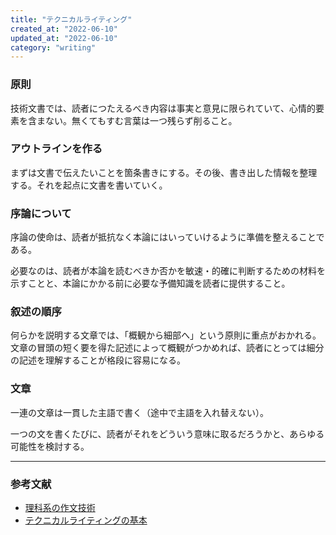 ```yaml
---
title: "テクニカルライティング"
created_at: "2022-06-10"
updated_at: "2022-06-10"
category: "writing"
---
```


### 原則

技術文書では、読者につたえるべき内容は事実と意見に限られていて、心情的要素を含まない。無くてもすむ言葉は一つ残らず削ること。

### アウトラインを作る

まずは文書で伝えたいことを箇条書きにする。その後、書き出した情報を整理する。それを起点に文書を書いていく。

### 序論について

序論の使命は、読者が抵抗なく本論にはいっていけるように準備を整えることである。

必要なのは、読者が本論を読むべきか否かを敏速・的確に判断するための材料を示すことと、本論にかかる前に必要な予備知識を読者に提供すること。

### 叙述の順序

何らかを説明する文章では、「概観から細部へ」という原則に重点がおかれる。文章の冒頭の短く要を得た記述によって概観がつかめれば、読者にとっては細分の記述を理解することが格段に容易になる。

### 文章

一連の文章は一貫した主語で書く（途中で主語を入れ替えない）。

一つの文を書くたびに、読者がそれをどういう意味に取るだろうかと、あらゆる可能性を検討する。


-----

### 参考文献

- [理科系の作文技術](https://www.chuko.co.jp/shinsho/1981/09/100624.html)
- [テクニカルライティングの基本](https://speakerdeck.com/naohiro_nakata/technicalwriting?slide=47)